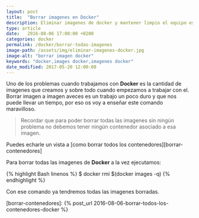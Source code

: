 ```yaml
---
layout: post
title:  "Borrar imagenes en Docker"
description: Eliminar imagenes de docker y mantener limpio el equipo es importante para un buen rendimiento de nuestro entorno de trabajo.
type: article
date:   2016-08-06 17:00:00 +0200
categories: docker
permalink: /docker/borrar-todas-imagenes
image-path: /assets/img/eliminar-imagenes-docker.jpg
image-alt: "borrar imagen docker"
keywords: "docker,images docker,imagenes docker"
date_modified: 2017-05-20 12:00:00
---
```

Uno de los problemas cuando trabajamos con **Docker** es la cantidad de imagenes que creamos y sobre todo cuando empezamos a trabajar con el.
Borrar imagen a imagen aveces es un trabajo un poco duro y que nos puede llevar un tiempo, por eso os voy a enseñar este comando maravilloso.

> Recordar que para poder borrar todas las imagenes sin ningún problema no debemos tener ningún contenedor asociado a esa imagen.

Puedes echarle un vista a [como borrar todos los contenedores][borrar-contenedores]

Para borrar todas las imagenes de **Docker** a la vez ejecutamos:

{% highlight Bash linenos %}
$ docker rmi $(docker images -q)
{% endhighlight %}

Con ese comando ya tendremos todas las imagenes borradas.

[borrar-contenedores]: {% post_url 2016-08-06-borrar-todos-los-contenedores-docker %}